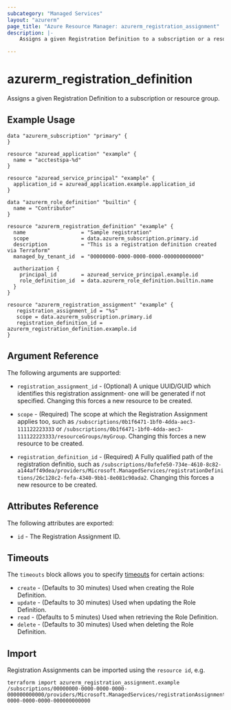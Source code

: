 ```yaml
---
subcategory: "Managed Services"
layout: "azurerm"
page_title: "Azure Resource Manager: azurerm_registration_assignment"
description: |-
    Assigns a given Registration Definition to a subscription or a resource group.

---
```


# azurerm_registration_definition

Assigns a given Registration Definition to a subscription or resource group.

## Example Usage

```hcl
data "azurerm_subscription" "primary" {
}

resource "azuread_application" "example" {
  name = "acctestspa-%d"
}

resource "azuread_service_principal" "example" {
  application_id = azuread_application.example.application_id
}

data "azurerm_role_definition" "builtin" {
  name = "Contributor"
}

resource "azurerm_registration_definition" "example" {
  name                  = "Sample registration"
  scope                 = data.azurerm_subscription.primary.id
  description           = "This is a registration definition created via Terraform"
  managed_by_tenant_id  = "00000000-0000-0000-0000-000000000000"

  authorization {
    principal_id        = azuread_service_principal.example.id
    role_definition_id  = data.azurerm_role_definition.builtin.name
  }
}

resource "azurerm_registration_assignment" "example" {
   registration_assignment_id = "%s"
   scope = data.azurerm_subscription.primary.id
   registration_definition_id = azurerm_registration_definition.example.id
}
```

## Argument Reference

The following arguments are supported:

* `registration_assignment_id` - (Optional) A unique UUID/GUID which identifies this registration assignment- one will be generated if not specified. Changing this forces a new resource to be created.

* `scope` - (Required) The scope at which the Registration Assignment applies too, such as `/subscriptions/0b1f6471-1bf0-4dda-aec3-111122223333` or `/subscriptions/0b1f6471-1bf0-4dda-aec3-111122223333/resourceGroups/myGroup`. Changing this forces a new resource to be created.

* `registration_definition_id` - (Required) A Fully qualified path of the registration definitio, such as `/subscriptions/0afefe50-734e-4610-8c82-a144aff49dea/providers/Microsoft.ManagedServices/registrationDefinitions/26c128c2-fefa-4340-9bb1-8e081c90ada2`. Changing this forces a new resource to be created.

## Attributes Reference

The following attributes are exported:

* `id` - The Registration Assignment ID.

## Timeouts

The `timeouts` block allows you to specify [timeouts](https://www.terraform.io/docs/configuration/resources.html#timeouts) for certain actions:

* `create` - (Defaults to 30 minutes) Used when creating the Role Definition.
* `update` - (Defaults to 30 minutes) Used when updating the Role Definition.
* `read` - (Defaults to 5 minutes) Used when retrieving the Role Definition.
* `delete` - (Defaults to 30 minutes) Used when deleting the Role Definition.

## Import

Registration Assignments can be imported using the `resource id`, e.g.

```shell
terraform import azurerm_registration_assignment.example /subscriptions/00000000-0000-0000-0000-000000000000/providers/Microsoft.ManagedServices/registrationAssignments/00000000-0000-0000-0000-000000000000
```
